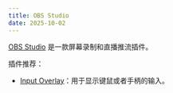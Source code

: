 ```yaml
---
title: OBS Studio
date: 2025-10-02
---
```


[OBS Studio](https://obsproject.com/) 是一款屏幕录制和直播推流插件。

插件推荐：

- [Input Overlay](https://github.com/univrsal/input-overlay)：用于显示键鼠或者手柄的输入。
